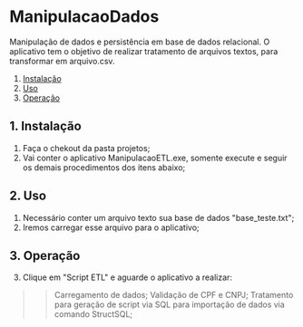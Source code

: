 # ManipulacaoDados
Manipulação de dados e persistência em base de dados relacional. O aplicativo tem o objetivo de realizar tratamento de arquivos textos, para transformar em arquivo.csv.

1. [Instalação](#1-instalação)
2. [Uso](#2-Uso)
3. [Operação](#3-Operação)

## 1. Instalação

1. Faça o chekout da pasta projetos;
2. Vai conter o aplicativo ManipulacaoETL.exe, somente execute e seguir os demais procedimentos dos itens abaixo;

## 2. Uso

1. Necessário conter um arquivo texto sua base de dados "base_teste.txt";
2. Iremos carregar esse arquivo para o aplicativo;

## 3. Operação
3. Clique em "Script ETL" e aguarde o aplicativo a realizar: 
>> Carregamento de dados;
> Validação de CPF e CNPJ;
> Tratamento para geração de script via SQL para importação de dados via comando StructSQL; 
